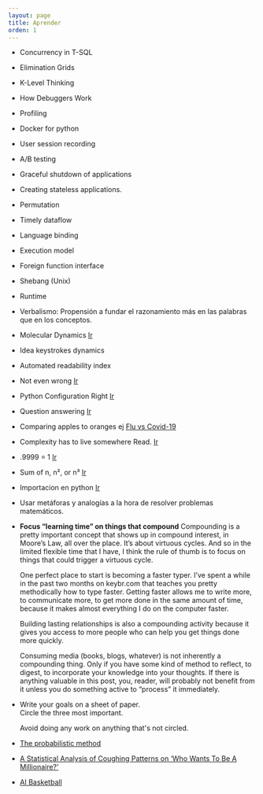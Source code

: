 ```yaml
---
layout: page
title: Aprender
orden: 1
---
```


- Concurrency in T-SQL
- Elimination Grids
- K-Level Thinking
- How Debuggers Work
- Profiling
- Docker for python
- User session recording
- A/B testing
- Graceful shutdown of applications
- Creating stateless applications.
- Permutation
- Timely dataflow
- Language binding
- Execution model
- Foreign function interface
- Shebang (Unix)
- Runtime
- Verbalismo: Propensión a fundar el razonamiento más en las palabras que en los conceptos.
- Molecular Dynamics [Ir](https://en.wikipedia.org/wiki/Molecular_dynamics)
- Idea keystrokes dynamics
- Automated readability index
- Not even wrong [Ir](https://en.wikipedia.org/wiki/Not_even_wrong)
- Python Configuration Right [Ir](https://whalesalad.com/blog/doing-python-configuration-right)
- Question answering [Ir](https://en.wikipedia.org/wiki/Question_answering)
- Comparing apples to oranges ej [Flu vs Covid-19](https://blogs.scientificamerican.com/observationscomparing-covid-19-deaths-to-flu-deaths-is-like-comparing-apples-to-oranges/)
- Complexity has to live somewhere Read. [Ir](https://ferd.ca/complexity-has-to-live-somewhere.html)
- .9999 = 1 [Ir](https://en.wikipedia.org/wiki/0.999...)
- Sum of n, n², or n³ [Ir](https://brilliant.org/wiki/sum-of-n-n2-or-n3/)
- Importacion en python [Ir](http://python-notes.curiousefficiency.org/en/latest/python_concepts/import_traps.html)
- Usar metáforas y analogías a la hora de resolver problemas matemáticos.
- **Focus “learning time” on things that compound**    Compounding is a pretty important concept that shows up in compound interest, in Moore’s Law, all over the place. It’s about virtuous cycles. And so in the limited flexible time that I have, I think the rule of thumb is to focus on things that could trigger a virtuous cycle.

    One perfect place to start is becoming a faster typer. I’ve spent a while in the past two months on keybr.com that teaches you pretty methodically how to type faster. Getting faster allows me to write more, to communicate more, to get more done in the same amount of time, because it makes almost everything I do on the computer faster.

    Building lasting relationships is also a compounding activity because it gives you access to more people who can help you get things done more quickly.

    Consuming media (books, blogs, whatever) is not inherently a compounding thing. Only if you have some kind of method to reflect, to digest, to incorporate your knowledge into your thoughts. If there is anything valuable in this post, you, reader, will probably not benefit from it unless you do something active to “process” it immediately.
- Write your goals on a sheet of paper.     
    Circle the three most important. 
    
    Avoid doing any work on anything that's not circled.
- [The probabilistic method](https://en.wikipedia.org/wiki/Probabilistic_method)
- [A Statistical Analysis of Coughing Patterns on ‘Who Wants To Be A Millionaire?’](https://medium.com/@liam.philip.shawa-statistical-analysis-of-coughing-patterns-on-who-wants-to-be-a-millionaire-187be5cc6af1)
- [AI Basketball](https://ai-basketball-analysis.herokuapp.com/)